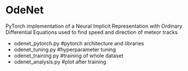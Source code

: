 # OdeNet
PyTorch implementation of a Neural Implicit Representation with Ordinary Differential Equations used to find speed and direction of meteor tracks

- odenet_pytorch.py #pytorch architecture and libraries
- odenet_tuning.py #hyperparameter tuning
- odenet_training.py #training of whole dataset
- odenet_analysis.py #plot after training
